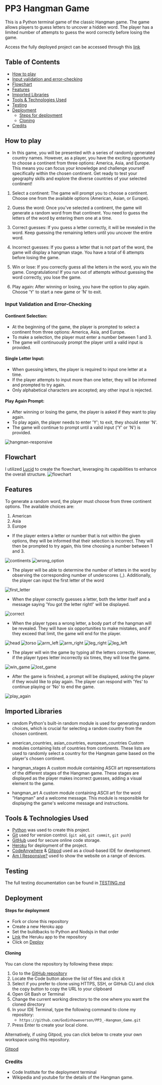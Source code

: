 # PP3 Hangman Game

This is a Python terminal game of the classic Hangman game. The game allows players to guess letters to uncover a hidden word. The player has a limited number of attempts to guess the word correctly before losing the game.

Access the fully deployed project can be accessed through this  [link](https://pp3-hangman-game-godinho-a0dc3a581f52.herokuapp.com/)

## Table of Contents
- [How to play](#how-to-play)
- [Input validation and error-checking](#input-validation-and-error-checking)
- [Flowchart](#flowchart)
- [Features](#features)
- [Imported Libraries](#imported-libraries)
- [Tools & Technologies Used](#tools--technologies-used)
- [Testing](#testing)
- [Deployment](#deployment)
  - [Steps for deployment](#steps-for-deployment)
  - [Cloning](#cloning)
- [Credits](#credits)

## How to play

- In this game, you will be presented with a series of randomly generated country names. However, as a player, you have the exciting opportunity to choose a continent from three options: America, Asia, and Europe. This means you can focus your knowledge and challenge yourself specifically within the chosen continent. Get ready to test your geography skills and explore the diverse countries of your selected continent!

1. Select a continent: The game will prompt you to choose a continent. Choose one from the available options (American, Asian, or Europe).

2. Guess the word: Once you've selected a continent, the game will generate a random word from that continent. You need to guess the letters of the word by entering them one at a time.

3. Correct guesses: If you guess a letter correctly, it will be revealed in the word. Keep guessing the remaining letters until you uncover the entire word.

4. Incorrect guesses: If you guess a letter that is not part of the word, the game will display a hangman stage. You have a total of 6 attempts before losing the game.

5. Win or lose: If you correctly guess all the letters in the word, you win the game. Congratulations! If you run out of attempts without guessing the word correctly, you lose the game.

6. Play again: After winning or losing, you have the option to play again. Choose 'Y' to start a new game or 'N' to exit.


### Input Validation and Error-Checking

#### Continent Selection:

- At the beginning of the game, the player is prompted to select a continent from three options: America, Asia, and Europe.
- To make a selection, the player must enter a number between 1 and 3.
- The game will continuously prompt the player until a valid input is provided.

#### Single Letter Input:

- When guessing letters, the player is required to input one letter at a time.
- If the player attempts to input more than one letter, they will be informed and prompted to try again.
- Only alphabetical characters are accepted; any other input is rejected.

#### Play Again Prompt:

- After winning or losing the game, the player is asked if they want to play again.
- To play again, the player needs to enter 'Y'; to exit, they should enter 'N'.
- The game will continue to prompt until a valid input ('Y' or 'N') is provided.

<img src="docs/responsive_img/responsive.png" alt="hangman-responsive">

## Flowchart
I utilized [Lucid](https://www.lucidchart.com/) to create the flowchart, leveraging its capabilities to enhance the overall structure.
<img src="docs/flowchart.png" alt="flowchart">

## Features

To generate a random word, the player must choose from three continent options. The available choices are:
1. American
2. Asia
3. Europe

- If the player enters a letter or number that is not within the given options, they will be informed that their selection is incorrect. They will then be prompted to try again, this time choosing a number between 1 and 3.

<img src="docs/features_img/continents_option.png" alt="continents">

<img src="docs/features_img/wrong_option.png" alt="wrong_option">

- The player will be able to determine the number of letters in the word by observing the corresponding number of underscores (_). Additionally, the player can input the first letter of the word

<img src="docs/features_img/first_letter.png" alt="first_letter">

- When the player correctly guesses a letter, both the letter itself and a message saying 'You got the letter right!' will be displayed.

<img src="docs/features_img/correct_letter.png" alt="correct">

- When the player types a wrong letter, a body part of the hangman will be revealed. They will have six opportunities to make mistakes, and if they exceed that limit, the game will end for the player.

<img src="docs/features_img/head.png" alt="head">

<img src="docs/features_img/torso.png" alt="torso">

<img src="docs/features_img/left_arm.png" alt="arm_left">

<img src="docs/features_img/right_arm.png" alt="arm_right">

<img src="docs/features_img/right_leg.png" alt="leg_right">

<img src="docs/features_img/left_leg.png" alt="leg_left">

- The player will win the game by typing all the letters correctly. However, if the player types letter incorrectly six times, they will lose the game.

<img src="docs/features_img/win_game.png" alt="win_game">

<img src="docs/features_img/lost_game.png" alt="lost_game">

- After the game is finished, a prompt will be displayed, asking the player if they would like to play again. The player can respond with 'Yes' to continue playing or 'No' to end the game.

<img src="docs/features_img/play_again.png" alt="play_again">

## Imported Libraries

- random
Python's built-in random module is used for generating random choices, which is crucial for selecting a random country from the chosen continent.

- american_countries, asian_countries, european_countries
Custom modules containing lists of countries from continents. These lists are used to randomly select a country for the Hangman game based on the player's chosen continent.

- hangman_stages
A custom module containing ASCII art representations of the different stages of the Hangman game. These stages are displayed as the player makes incorrect guesses, adding a visual element to the game.

- hangman_art
A custom module containing ASCII art for the word "Hangman" and a welcome message. This module is responsible for displaying the game's welcome message and instructions.

## Tools & Technologies Used

- [Python](https://www.python.org/) was used to create this project.
- [Git](https://git-scm.com) used for version control. (`git add`, `git commit`, `git push`)
- [GitHub](https://github.com) used for secure online code storage.
- [Heroku](https://heroku.com) for deployment of the project.
- [CodeAnywhere](https://codeanywhere.com/) & [Gitpod](https://www.gitpod.io/) used as a cloud-based IDE for development.
- [Am I Responsive?](https://ui.dev/amiresponsive) used to show the website on a range of devices.

## Testing

The full testing documentation can be found in [TESTING.md](/TESTING.md) 


## Deployment

#### Steps for deployment

 - Fork or clone this repository
 - Create a new Heroku app
 - Set the buildbacks to Python and Nodsjs in that order
 - [Link](https://dashboard.heroku.com/apps/pp3-hangman-game-godinho/deploy/github) the Heruku app to the repository
 - Click on [Deploy](https://pp3-hangman-game-godinho-a0dc3a581f52.herokuapp.com/)


#### Cloning

You can clone the repository by following these steps:

1. Go to the [GitHub repository](https://github.com/Godinhoweverson/PP3_-Hangman_Game)
2. Locate the Code button above the list of files and click it
3. Select if you prefer to clone using HTTPS, SSH, or GitHub CLI and click the copy button to copy the URL to your clipboard
4. Open Git Bash or Terminal
5. Change the current working directory to the one where you want the cloned directory
6. In your IDE Terminal, type the following command to clone my repository:
	- `https://github.com/Godinhoweverson/PP3_-Hangman_Game.git`
7. Press Enter to create your local clone.

Alternatively, if using Gitpod, you can click below to create your own workspace using this repository.

[Gitpod](https://gitpod.io/workspaces)

 ### Credits

- Code Institute for the deployment terminal
- Wikipedia and youtube for the details of the Hangman game.
